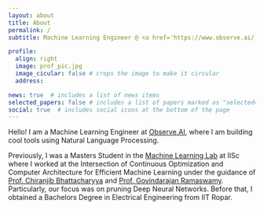 ```yaml
---
layout: about
title: About
permalink: /
subtitle: Machine Learning Engineer @ <a href='https://www.observe.ai/'>Observe.AI</a>

profile:
  align: right
  image: prof_pic.jpg
  image_cicular: false # crops the image to make it circular
  address:

news: true  # includes a list of news items
selected_papers: false # includes a list of papers marked as "selected={true}"
social: true  # includes social icons at the bottom of the page
---
```


Hello! I am a Machine Learning Engineer at <a href='https://www.observe.ai/'>Observe.AI</a>, where I am building cool tools using Natural Language Processing.

Previously, I was a Masters Student in the <a href='https://mllab.csa.iisc.ac.in/'>Machine Learning Lab</a> at IISc where I worked at the Intersection of Continuous Optimization and Computer Architecture for Efficient Machine Learning under the guidance of <a href='https://www.csa.iisc.ac.in/~chiru/'>Prof. Chiranjib Bhattacharyya</a> and <a href='http://www.serc.iisc.ernet.in/~govind/'>Prof. Govindarajan Ramaswamy</a>. Particularly, our focus was on pruning Deep Neural Networks. Before that, I obtained a Bachelors Degree in Electrical Engineering from IIT Ropar.